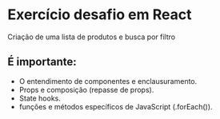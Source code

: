 # Exercício desafio em React

Criação de uma lista de produtos e busca por filtro

## É importante:
 - O entendimento de componentes e enclausuramento.
 - Props e composição (repasse de props).
 - State hooks.
 - funções e métodos específicos de JavaScript (.forEach()).
